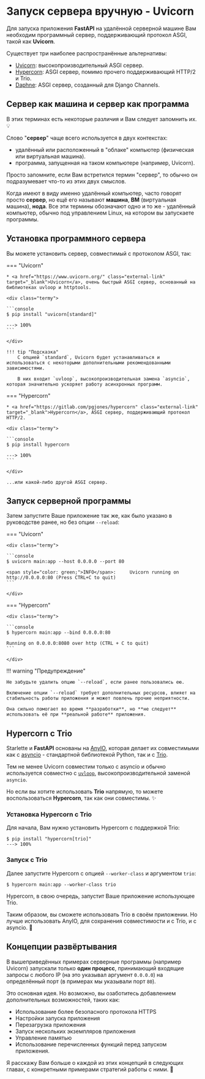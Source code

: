 # Запуск сервера вручную - Uvicorn

Для запуска приложения **FastAPI** на удалённой серверной машине Вам необходим программный сервер, поддерживающий протокол ASGI, такой как **Uvicorn**.

Существует три наиболее распространённые альтернативы:

* <a href="https://www.uvicorn.org/" class="external-link" target="_blank">Uvicorn</a>: высокопроизводительный ASGI сервер.
* <a href="https://pgjones.gitlab.io/hypercorn/" class="external-link" target="_blank">Hypercorn</a>: ASGI сервер, помимо прочего поддерживающий HTTP/2 и Trio.
* <a href="https://github.com/django/daphne" class="external-link" target="_blank">Daphne</a>: ASGI сервер, созданный для Django Channels.

## Сервер как машина и сервер как программа

В этих терминах есть некоторые различия и Вам следует запомнить их. 💡

Слово "**сервер**" чаще всего используется в двух контекстах:

- удалённый или расположенный в "облаке" компьютер (физическая или виртуальная машина).
- программа, запущенная на таком компьютере (например, Uvicorn).

Просто запомните, если Вам встретился термин "сервер", то обычно он подразумевает что-то из этих двух смыслов.

Когда имеют в виду именно удалённый компьютер, часто говорят просто **сервер**, но ещё его называют **машина**, **ВМ** (виртуальная машина), **нода**. Все эти термины обозначают одно и то же - удалённый компьютер, обычно под управлением Linux, на котором вы запускаете программы.

## Установка программного сервера

Вы можете установить сервер, совместимый с протоколом ASGI, так:

=== "Uvicorn"

    * <a href="https://www.uvicorn.org/" class="external-link" target="_blank">Uvicorn</a>, очень быстрый ASGI сервер, основанный на библиотеках uvloop и httptools.

    <div class="termy">

    ```console
    $ pip install "uvicorn[standard]"

    ---> 100%
    ```

    </div>

    !!! tip "Подсказка"
        С опцией `standard`, Uvicorn будет устанавливаться и использоваться с некоторыми дополнительными рекомендованными зависимостями.

        В них входит `uvloop`, высокопроизводительная замена `asyncio`, которая значительно ускоряет работу асинхронных программ.

=== "Hypercorn"

    * <a href="https://gitlab.com/pgjones/hypercorn" class="external-link" target="_blank">Hypercorn</a>, ASGI сервер, поддерживающий протокол HTTP/2.

    <div class="termy">

    ```console
    $ pip install hypercorn

    ---> 100%
    ```

    </div>

    ...или какой-либо другой ASGI сервер.

## Запуск серверной программы

Затем запустите Ваше приложение так же, как было указано в руководстве ранее, но без опции `--reload`:

=== "Uvicorn"

    <div class="termy">

    ```console
    $ uvicorn main:app --host 0.0.0.0 --port 80

    <span style="color: green;">INFO</span>:     Uvicorn running on http://0.0.0.0:80 (Press CTRL+C to quit)
    ```

    </div>

=== "Hypercorn"

    <div class="termy">

    ```console
    $ hypercorn main:app --bind 0.0.0.0:80

    Running on 0.0.0.0:8080 over http (CTRL + C to quit)
    ```

    </div>

!!! warning "Предупреждение"

    Не забудьте удалить опцию `--reload`, если ранее пользовались ею.

    Включение опции `--reload` требует дополнительных ресурсов, влияет на стабильность работы приложения и может повлечь прочие неприятности.

    Она сильно помогает во время **разработки**, но **не следует** использовать её при **реальной работе** приложения.

## Hypercorn с Trio

Starlette и **FastAPI** основаны на <a href="https://anyio.readthedocs.io/en/stable/" class="external-link" target="_blank">AnyIO</a>, которая делает их совместимыми как с <a href="https://docs.python.org/3/library/asyncio-task.html" class="external-link" target="_blank">asyncio</a> - стандартной библиотекой Python, так и с <a href="https://trio.readthedocs.io/en/stable/" class="external-link" target="_blank">Trio</a>.


Тем не менее Uvicorn совместим только с asyncio и обычно используется совместно с <a href="https://github.com/MagicStack/uvloop" class="external-link" target="_blank">`uvloop`</a>, высокопроизводительной заменой `asyncio`.

Но если вы хотите использовать **Trio** напрямую, то можете воспользоваться **Hypercorn**, так как они совместимы. ✨

### Установка Hypercorn с Trio

Для начала, Вам нужно установить Hypercorn с поддержкой Trio:

<div class="termy">

```console
$ pip install "hypercorn[trio]"
---> 100%
```

</div>

### Запуск с Trio

Далее запустите Hypercorn с опцией `--worker-class` и аргументом `trio`:

<div class="termy">

```console
$ hypercorn main:app --worker-class trio
```

</div>

Hypercorn, в свою очередь, запустит Ваше приложение использующее Trio.

Таким образом, вы сможете использовать Trio в своём приложении. Но лучше использовать AnyIO, для сохранения совместимости и с Trio, и с asyncio. 🎉

## Концепции развёртывания

В вышеприведённых примерах серверные программы (например Uvicorn) запускали только **один процесс**, принимающий входящие запросы с любого IP (на это указывал аргумент `0.0.0.0`) на определённый порт (в примерах мы указывали порт `80`).

Это основная идея. Но возможно, вы озаботитесь добавлением дополнительных возможностей, таких как:

* Использование более безопасного протокола HTTPS
* Настройки запуска приложения
* Перезагрузка приложения
* Запуск нескольких экземпляров приложения
* Управление памятью
* Использование перечисленных функций перед запуском приложения.

Я расскажу Вам больше о каждой из этих концепций в следующих главах, с конкретными примерами стратегий работы с ними. 🚀